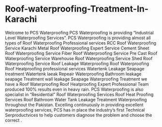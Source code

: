 # Roof-waterproofing-Treatment-In-Karachi
Welcome to PCS Waterproofing PCS Waterproofing is providing “Industrial Level Waterproofing Services”. PCS Waterproofing is providing almost all types of Roof Waterproofing Professional services RCC Roof Waterproofing Service Karachi  Metal Roof Waterproofing Expert Service Cement Sheet Roof Waterproofing Service Fiber Roof Waterproofing Service Pre Cast Roof Waterproofing Service Warehouse Roof Waterproofing Service Shed Roof Waterproofing Service Roof Leakage Waterproofing  Roof Waterproofing Roof Heatproofing professional services Watertenk Leakage Seapage treatment Watertenk laeak Repeair Waterproofing Bathroom leakage seapage Treatment wall leakage Seapage Waterproofing Treatment we have a Roof Waterproofing Roof Heatproofing Expert Professional Team  produced 100% results even in heavy rain.  PCS Waterproofing is also specialist in “Residential” Roof Waterproofing Services Roof Heat Proofing Services Roof Bathroom Water Tank Leakage Treatment Waterproofing throughout the Pakistan.  Excelling continuously in providing excellent waterproofing services, PCS has in place the industry’s first Technical Serproductvices to help customers diagnose the problem and choose the correct .
